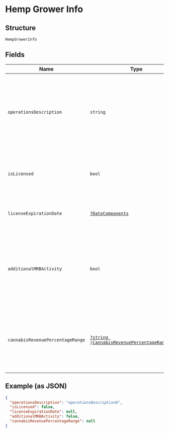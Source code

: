 
# Hemp Grower Info

## Structure

`HempGrowerInfo`

## Fields

| Name | Type | Tags | Description | Getter | Setter |
|  --- | --- | --- | --- | --- | --- |
| `operationsDescription` | `string` | Required | [NA] Description of type and nature of hemp growers operation<br>**Constraints**: *Minimum Length*: `0`, *Maximum Length*: `200` | getOperationsDescription(): string | setOperationsDescription(string operationsDescription): void |
| `isLicensed` | `bool` | Required | [NA] Flag indicating whether the customer is a licensed hemp grower | getIsLicensed(): bool | setIsLicensed(bool isLicensed): void |
| `licenseExpirationDate` | [`?DateComponents`](../../doc/models/date-components.md) | Optional | A container that holds the date (day, month, and year) | getLicenseExpirationDate(): ?DateComponents | setLicenseExpirationDate(?DateComponents licenseExpirationDate): void |
| `additionalMRBActivity` | `bool` | Required | [NA] Flag indicating whether the customer engages in Marijuana Related Business (MRB) beyond hemp growing | getAdditionalMRBActivity(): bool | setAdditionalMRBActivity(bool additionalMRBActivity): void |
| `cannabisRevenuePercentageRange` | [`?string (CannabisRevenuePercentageRangeEnum)`](../../doc/models/cannabis-revenue-percentage-range-enum.md) | Optional | [NA] Approximate range of percent of business revenue derived from cannabis related sales | getCannabisRevenuePercentageRange(): ?string | setCannabisRevenuePercentageRange(?string cannabisRevenuePercentageRange): void |

## Example (as JSON)

```json
{
  "operationsDescription": "operationsDescription8",
  "isLicensed": false,
  "licenseExpirationDate": null,
  "additionalMRBActivity": false,
  "cannabisRevenuePercentageRange": null
}
```

